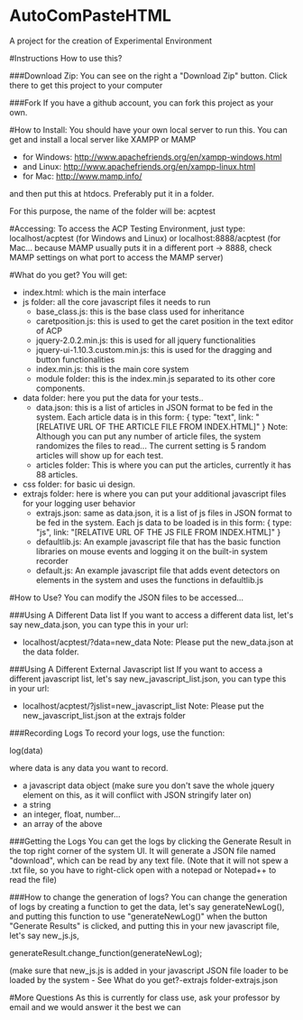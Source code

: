 AutoComPasteHTML
===========

A project for the creation of Experimental Environment

#Instructions
How to use this?

###Download Zip:
You can see on the right a "Download Zip" button. Click there to get this project to your computer

###Fork
If you have a github account, you can fork this project as your own.

#How to Install:
You should have your own local server to run this. You can get and install a local server like XAMPP or MAMP
- for Windows: http://www.apachefriends.org/en/xampp-windows.html
- and Linux: http://www.apachefriends.org/en/xampp-linux.html
- for Mac: http://www.mamp.info/

and then put this at htdocs. Preferably put it in a folder. 

For this purpose, the name of the folder will be: acptest

#Accessing:
To access the ACP Testing Environment, just type: localhost/acptest (for Windows and Linux) or localhost:8888/acptest (for Mac... because MAMP usually puts it in a different port -> 8888, check MAMP settings on what port to access the MAMP server)

#What do you get?
You will get:
- index.html: which is the main interface
- js folder: all the core javascript files it needs to run
   - base_class.js: this is the base class used for inheritance
   - caretposition.js: this is used to get the caret position in the text editor of ACP
   - jquery-2.0.2.min.js: this is used for all jquery functionalities
   - jquery-ui-1.10.3.custom.min.js: this is used for the dragging and button functionalities
   - index.min.js: this is the main core system
   - module folder: this is the index.min.js separated to its other core components.
- data folder: here you put the data for your tests..
   - data.json: this is a list of articles in JSON format to be fed in the system. Each article data is in this form:
   {
      type: "text",
      link: "[RELATIVE URL OF THE ARTICLE FILE FROM INDEX.HTML]"
   }
   Note: Although you can put any number of article files, the system randomizes the files to read... The current setting is 5 random articles will show up for each test.
   - articles folder: This is where you can put the articles, currently it has 88 articles.
- css folder: for basic ui design.
- extrajs folder: here is where you can put your additional javascript files for your logging user behavior
    - extrajs.json: same as data.json, it is a list of js files in JSON format to be fed in the system. Each js data to be loaded is in this form:
    {
        type: "js",
        link: "[RELATIVE URL OF THE JS FILE FROM INDEX.HTML]"
    }
    - defaultlib.js: An example javascript file that has the basic function libraries on mouse events and logging it on the built-in system recorder
    - default.js: An example javascript file that adds event detectors on elements in the system and uses the functions in defaultlib.js

#How to Use?
You can modify the JSON files to be accessed...

###Using A Different Data list
If you want to access a different data list, let's say new_data.json, you can type this in your url:
- localhost/acptest/?data=new_data
Note: Please put the new_data.json at the data folder.

###Using A Different External Javascript list
If you want to access a different javascript list, let's say new_javascript_list.json, you can type this in your url:
- localhost/acptest/?jslist=new_javascript_list
Note: Please put the new_javascript_list.json at the extrajs folder

###Recording Logs
To record your logs, use the function:

log(data)

where data is any data you want to record.
- a javascript data object (make sure you don't save the whole jquery element on this, as it will conflict with JSON stringify later on)
- a string
- an integer, float, number...
- an array of the above

###Getting the Logs
You can get the logs by clicking the Generate Result in the top right corner of the system UI. It will generate a JSON file named "download", which can be read by any text file. (Note that it will not spew a .txt file, so you have to right-click open with a notepad or Notepad++ to read the file)

###How to change the generation of logs?
You can change the generation of logs by creating a function to get the data, let's say generateNewLog(), and putting this function to use "generateNewLog()" when the button "Generate Results" is clicked, and putting this in your new javascript file, let's say new_js.js,

generateResult.change_function(generateNewLog);

(make sure that new_js.js is added in your javascript JSON file loader to be loaded by the system - See What do you get?-extrajs folder-extrajs.json

#More Questions
As this is currently for class use, ask your professor by email and we would answer it the best we can
